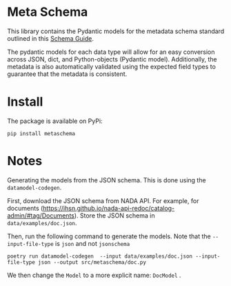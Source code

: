 # Meta Schema

This library contains the Pydantic models for the metadata schema standard outlined in this [Schema Guide](https://mah0001.github.io/schema-guide/).

The pydantic models for each data type will allow for an easy conversion across JSON, dict, and Python-objects (Pydantic model). Additionally, the metadata is also automatically validated using the expected field types to guarantee that the metadata is consistent.


# Install

The package is available on PyPi:

```
pip install metaschema
```

# Notes

Generating the models from the JSON schema. This is done using the `datamodel-codegen`.

First, download the JSON schema from NADA API. For example, for documents (https://ihsn.github.io/nada-api-redoc/catalog-admin/#tag/Documents). Store the JSON schema in `data/examples/doc.json`.

Then, run the following command to generate the models. Note that the `--input-file-type` is `json` and not `jsonschema`

```
poetry run datamodel-codegen  --input data/examples/doc.json --input-file-type json --output src/metaschema/doc.py
```

We then change the `Model` to a more explicit name: `DocModel` .

